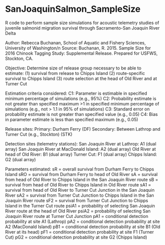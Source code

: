 # SanJoaquinSalmon_SampleSize
R code to perform sample size simulations for acoustic telemetry studies of juvenile salmonid migration survival through Sacramento-San Joaquin River Delta

Author: Rebecca Buchanan, School of Aquatic and Fishery Sciences, University of Washington/n
Source: Buchanan, R. 2015. Sample Size for 2016 Chinook Tagging Study:  Supplemental Release. Prepared for USFWS, Stockton, CA.

Objective: Determine size of release group necessary to be able to estimate:
(1) survival from release to Chipps Island
(2) route-specific survival to Chipps Island
(3) route selection at the head of Old River and at Turner Cut

Estimation criteria considered:
C1: Parameter is estimable in specified minimum percentage of simulations (e.g., 95%)
C2: Probability estimate is not greater than specified maximum >1 in specified minimum percentage of simulations (e.g., not > 1.1 in 95% of simulations)
C3: Standard error on probability estimate is not greater than specified value (e.g., 0.05)
C4: Bias in parameter estimate is less than specified maximum (e.g., 0.05)

Release sites:
Primary: Durham Ferry (DF)
Secondary: Between Lathrop and Turner Cut (e.g., Stockton) (STK)

Detection sites (telemetry stations):
San Joaquin River at Lathrop: A1 (dual array)
San Joaquin River at MacDonald Island: A2 (dual array)
Old River at head of Old River: B1 (dual array)
Turner Cut: F1 (dual array)
Chipps Island: G2 (dual array)

Parameters estimated:
sR = overall survival from Durham Ferry to Chipps Island
sRO = survival from Durham Ferry to head of Old River
sA = survival from head of Old River to Chipps Island in the San Joaquin River route
sB = survival from head of Old River to Chipps Island in Old River route
sA1 = survival from head of Old River to Turner Cut Junction in the San Joaquin River
sA2 = survival from Turner Cut Junction to Chipps Island in the San Joaquin River route
sF2 = survival from Turner Cut Junction to Chipps Island in the Turner Cut route
psiA1 = probability of selecting San Joaquin River route at the head of Old River
psiA2 = probability of selecting San Joaquin River route at Turner Cut Junction
pA1 = conditional detection probability at site A1 (Lathrop)
pA2 = conditional detection probability at site A2 (MacDonald Island)
pB1 = conditional detection probability at site B1 (Old River at its head)
pF1 = conditional detection probability at site F1 (Turner Cut)
pG2 = conditional detection probability at site G2 (Chipps Island)